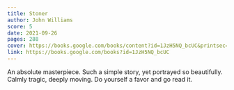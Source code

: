 ```yaml
---
title: Stoner
author: John Williams
score: 5
date: 2021-09-26
pages: 288
cover: https://books.google.com/books/content?id=1JzH5NQ_bcUC&printsec=frontcover&img=1&zoom=1
link: https://books.google.com/books?id=1JzH5NQ_bcUC
---
```


An absolute masterpiece. Such a simple story, yet portrayed so beautifully. 
Calmly tragic, deeply moving. Do yourself a favor and go read it. 